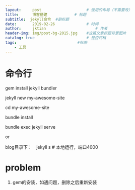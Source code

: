 ```yaml
---
layout:     post   				    # 使用的布局（不需要改）
title:      博客搭建			# 标题 
subtitle:  jekyll命令	 #副标题
date:       2019-02-26 				# 时间
author:     jktian 						# 作者
header-img: img/post-bg-2015.jpg 	#这篇文章标题背景图片
catalog: true 						# 是否归档
tags:							#标签
    - 工具
---
```


# 命令行
gem install jekyll bundler

jekyll new my-awesome-site

cd my-awesome-site

bundle install

bundle exec jekyll serve

or

blog目录下：　jekyll s # 本地运行，端口4000

# problem
1. gem的安装，如遇问题，删除之后重新安装

